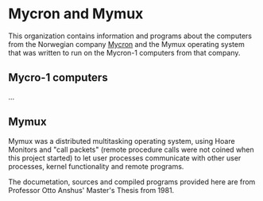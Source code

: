 # Mycron and Mymux 
This organization contains information and programs about the computers from the Norwegian company [Mycron](https://en.wikipedia.org/wiki/Mycron) and the Mymux operating system that was written to run on the Mycron-1 computers from that company. 

## Mycro-1 computers
...

## Mymux 
Mymux was a distributed multitasking operating system, using Hoare Monitors and "call packets" (remote procedure calls were not coined when this project started) to let user processes communicate with other user processes, kernel functionality and remote programs.

The documetation, sources and compiled programs provided here are from Professor Otto Anshus' Master's Thesis from 1981. 

